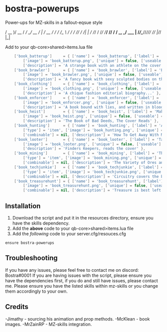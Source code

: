 # bostra-powerups
 Power-ups for MZ-skills in a fallout-eqsue style

   / __ )/ __ \/ ___/_  __/ __ \/   |
  / __  / / / /\__ \ / / / /_/ / /| |
 / /_/ / /_/ /___/ // / / _, _/ ___ |
/_____/\____//____//_/ /_/ |_/_/  |_|
                                     
Add to your qb-core>shared>items.lua file
```lua
    ['book_batterup']     = { ['name'] = 'book_batterup', ['label'] = 'Athletics and You', ['weight'] = 100, ['type'] = 'item',
        ['image'] = 'book_batterup.png', ['unique'] = false, ['useable'] = true, ['shouldClose'] = true, ['combinable'] = nil,
        ['description'] = 'A strange book with an athlete on the cover...' },
    ['book_brawler']      = { ['name'] = 'book_brawler', ['label'] = 'Brutal Brawlers', ['weight'] = 100, ['type'] = 'item',
        ['image'] = 'book_brawler.png', ['unique'] = false, ['useable'] = true, ['shouldClose'] = true, ['combinable'] = nil,
        ['description'] = 'A fancy book with sexy sculpted bodies on the cover...' },
    ['book_clothing']     = { ['name'] = 'book_clothing', ['label'] = 'The Life and Times of Anna Wintour', ['weight'] = 100, ['type'] = 'item',
        ['image'] = 'book_clothing.png', ['unique'] = false, ['useable'] = true, ['shouldClose'] = true, ['combinable'] = nil,
        ['description'] = 'A chique fashion editorial biography...' },
    ['book_enforcer']     = { ['name'] = 'book_enforcer', ['label'] = 'The Punisher, Vol 2', ['weight'] = 100, ['type'] = 'item',
        ['image'] = 'book_enforcer.png', ['unique'] = false, ['useable'] = true, ['shouldClose'] = true, ['combinable'] = nil,
        ['description'] = 'A book bound with lies, and written in blood or so says the cover?' },
    ['book_heist']        = { ['name'] = 'book_heist', ['label'] = 'Make or Break, The Heist Lowdown', ['weight'] = 100, ['type'] = 'item',
        ['image'] = 'book_heist.png', ['unique'] = false, ['useable'] = true, ['shouldClose'] = true, ['combinable'] = nil,
        ['description'] = 'The Book of Bad Deeds, The Cover Reads' },
    ['book_hunting']      = { ['name'] = 'book_hunting', ['label'] = 'Alpha Hunters Weekly', ['weight'] = 100,
        ['type'] = 'item', ['image'] = 'book_hunting.png', ['unique'] = false, ['useable'] = true, ['shouldClose'] = true,
        ['combinable'] = nil, ['description'] = 'How To Get Away With Murder, The Zoo version...' },
    ['book_looter']       = { ['name'] = 'book_looter', ['label'] = 'Tarkov Times and Tribulations', ['weight'] = 100, ['type'] = 'item',
        ['image'] = 'book_looter.png', ['unique'] = false, ['useable'] = true, ['shouldClose'] = true, ['combinable'] = nil,
        ['description'] = 'Finders Keepers, reads the cover' },
    ['book_mining']       = { ['name'] = 'book_mining', ['label'] = 'The Art of Mining', ['weight'] = 100,
        ['type'] = 'item', ['image'] = 'book_mining.png', ['unique'] = false, ['useable'] = true, ['shouldClose'] = true,
        ['combinable'] = nil, ['description'] = 'The Variety of Ores and Oddities, engraved on the cover...' },
    ['book_techjunkie']   = { ['name'] = 'book_techjunkie', ['label'] = 'Tech For Dummies:Electronics', ['weight'] = 100,
        ['type'] = 'item', ['image'] = 'book_techjunkie.png', ['unique'] = false, ['useable'] = true, ['shouldClose'] = true,
        ['combinable'] = nil, ['description'] = 'Circuitry covers the book' },
    ['book_treasurehunt'] = { ['name'] = 'book_treasurehunt', ['label'] = 'Lost, and Found Myself', ['weight'] = 100, ['type'] = 'item',
        ['image'] = 'book_treasurehunt.png', ['unique'] = false, ['useable'] = true, ['shouldClose'] = true,
        ['combinable'] = nil, ['description'] = 'Treasure is best left in my pockets, The exercept on the back reads...' },
```

## Installation
1. Download the script and put it in the resources directory, ensure you have the skills dependency.
2. Add the **above** code to your qb-core>shared>items.lua file
3. Add the *following* code to your server.cfg/resouces.cfg
```
ensure bostra-powerups
```

## Troubleshooting
If you have any issues, please feel free to contact me on discord: Bostra#0001
If you are having issues with the script, please ensure you have the dependencies first, if you do and still have issues, please contact me.
Please ensure you have the listed skills within mz-skills or you change them accordingly to your own.


## Credits
-Jimathy - sourcing his animation and prop methods.
-McKlean - book images.
-MrZainRP - MZ-skills integration.


